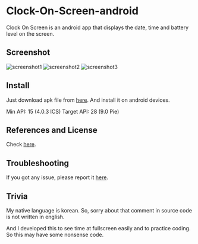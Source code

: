 # Clock-On-Screen-android
Clock On Screen is an android app that displays the date, time and battery level on the screen.

## Screenshot
![screenshot1](https://user-images.githubusercontent.com/46312473/50594669-d7f2fd80-0ee0-11e9-96fa-3243d535120a.png) ![screenshot2](https://user-images.githubusercontent.com/46312473/50594672-d9bcc100-0ee0-11e9-9222-77750016d844.png)
![screenshot3](https://user-images.githubusercontent.com/46312473/50594674-db868480-0ee0-11e9-9cab-d7b777074a20.png)

## Install
Just download apk file from [here](https://github.com/SaeGon-Heo/Clock-On-Screen-android/releases).
And install it on android devices.

Min API: 15 (4.0.3 ICS)
Target API: 28 (9.0 Pie)

## References and License
Check [here](https://github.com/SaeGon-Heo/Clock-On-Screen-android/blob/master/app/src/main/assets/opensource.txt).

## Troubleshooting
If you got any issue, please report it [here](https://github.com/SaeGon-Heo/Clock-On-Screen-android/issues/new).

## Trivia
My native language is korean.
So, sorry about that comment in source code is not written in english.

And I developed this to see time at fullscreen easily and to practice coding.
So this may have some nonsense code.

